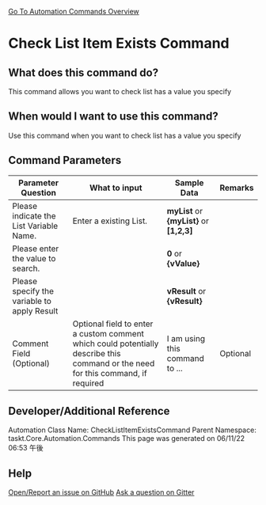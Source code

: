 <!--TITLE: Check List Item Exists Command -->
<!-- SUBTITLE: a command in the List Commands group. -->
[Go To Automation Commands Overview](/automation-commands.md)


# Check List Item Exists Command


## What does this command do?
This command allows you want to check list has a value you specify


## When would I want to use this command?
Use this command when you want to check list has a value you specify


## Command Parameters
| Parameter Question   	| What to input  	|  Sample Data 	| Remarks  	|
| ---                    | ---               | ---           | ---       |
|Please indicate the List Variable Name.|Enter a existing List.|**myList** or **{myList}** or **[1,2,3]**||
|Please enter the value to search.||**0** or **{vValue}**||
|Please specify the variable to apply Result||**vResult** or **{vResult}**||
|Comment Field (Optional)|Optional field to enter a custom comment which could potentially describe this command or the need for this command, if required|I am using this command to ...|Optional|










## Developer/Additional Reference
Automation Class Name: CheckListItemExistsCommand
Parent Namespace: taskt.Core.Automation.Commands
This page was generated on 06/11/22 06:53 午後


## Help
[Open/Report an issue on GitHub](https://github.com/saucepleez/taskt/issues/new)
[Ask a question on Gitter](https://gitter.im/taskt-rpa/Lobby)
